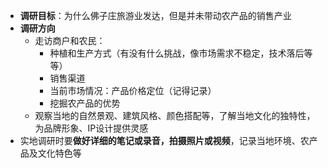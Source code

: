 - **调研目标**：为什么佛子庄旅游业发达，但是并未带动农产品的销售产业
- **调研方向**
	- 走访商户和农民：
		- 种植和生产方式（有没有什么挑战，像市场需求不稳定，技术落后等等）
		- 销售渠道
		- 当前市场情况：产品价格定位（记得记录）
		- 挖掘农产品的优势
	- 观察当地的自然景观、建筑风格、颜色搭配等，了解当地文化的独特性，为品牌形象、IP设计提供灵感
- 实地调研时要**做好详细的笔记或录音，拍摄照片或视频**，记录当地环境、农产品及文化特色等

### 
